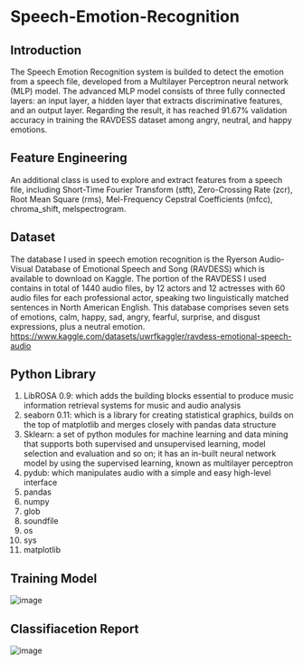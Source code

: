 # Speech-Emotion-Recognition


## Introduction
The Speech Emotion Recognition system is builded to detect the emotion from a speech file, developed from a Multilayer Perceptron neural network (MLP) model. The advanced MLP model consists of three fully connected layers: an input layer, a hidden layer that extracts discriminative features, and an output layer. Regarding the result, it has reached 91.67% validation accuracy in training the RAVDESS dataset among angry, neutral, and happy emotions. 


## Feature Engineering
An additional class is used to explore and extract features from a speech file, including Short-Time Fourier Transform (stft), Zero-Crossing Rate (zcr), Root Mean Square (rms), Mel-Frequency Cepstral Coefficients (mfcc), chroma_shift, melspectrogram.


## Dataset
The database I used in speech emotion recognition is the Ryerson Audio-Visual Database of Emotional Speech and Song (RAVDESS) which is available to download on Kaggle. The portion of the RAVDESS I used contains in total of 1440 audio files, by 12 actors and 12 actresses with 60 audio files for each professional actor, speaking two linguistically matched sentences in North American English. This database comprises seven sets of emotions, calm, happy, sad, angry, fearful, surprise, and disgust expressions, plus a neutral emotion.
https://www.kaggle.com/datasets/uwrfkaggler/ravdess-emotional-speech-audio 


## Python Library
1. LibROSA 0.9: which adds the building blocks essential to produce music information retrieval systems for music and audio analysis
2. seaborn 0.11: which is a library for creating statistical graphics, builds on the top of matplotlib and merges closely with pandas data structure 
3. Sklearn: a set of python modules for machine learning and data mining that supports both supervised and unsupervised learning, model selection and evaluation and so on; it has an in-built neural network model by using the supervised learning, known as multilayer perceptron
4. pydub: which manipulates audio with a simple and easy high-level interface
5. pandas
6. numpy
7. glob
8. soundfile
9. os
10. sys
11. matplotlib


## Training Model
![image](https://user-images.githubusercontent.com/64537025/204066133-46ad9bb8-3516-4e0d-a490-87875e78b1e0.png)


## Classifiacetion Report
![image](https://user-images.githubusercontent.com/64537025/204066190-e1682f28-2216-4d2f-91bd-187825de66e1.png)







